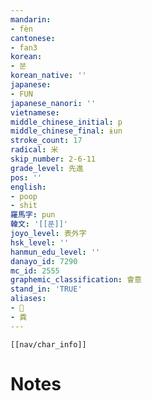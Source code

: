 ```yaml
---
mandarin:
- fèn
cantonese:
- fan3
korean:
- 분
korean_native: ''
japanese:
- FUN
japanese_nanori: ''
vietnamese:
middle_chinese_initial: p
middle_chinese_final: ɨun
stroke_count: 17
radical: 米
skip_number: 2-6-11
grade_level: 先進
pos: ''
english:
- poop
- shit
羅馬字: pun
韓文: '[[푼]]'
joyo_level: 表外字
hsk_level: ''
hanmun_edu_level: ''
danayo_id: 7290
mc_id: 2555
graphemic_classification: 會意
stand_in: 'TRUE'
aliases:
- 𥻔
- 粪
---
```

```meta-bind-embed
[[nav/char_info]]
```

# Notes
